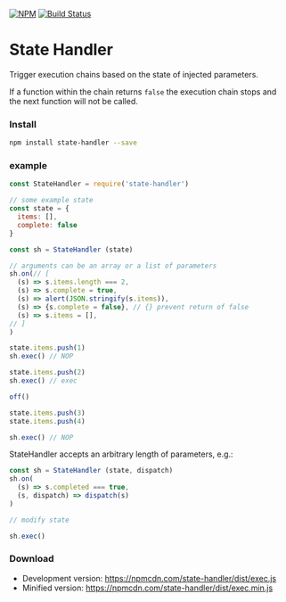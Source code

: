 [![NPM](https://nodei.co/npm/state-handler.png)](https://nodei.co/npm/state-handler/)
[![Build Status](https://travis-ci.org/rhalff/state-handler.png)](https://travis-ci.org/rhalff/state-handler)

# State Handler

Trigger execution chains based on the state of injected parameters.

If a function within the chain returns `false` the execution chain stops and
the next function will not be called.

### Install
```bash
npm install state-handler --save
```

### example

```js
const StateHandler = require('state-handler')

// some example state
const state = {
  items: [],
  complete: false
}

const sh = StateHandler (state)

// arguments can be an array or a list of parameters
sh.on(// [
  (s) => s.items.length === 2,
  (s) => s.complete = true,
  (s) => alert(JSON.stringify(s.items)),
  (s) => {s.complete = false}, // {} prevent return of false
  (s) => s.items = [],
// ]
)

state.items.push(1)
sh.exec() // NOP

state.items.push(2)
sh.exec() // exec

off()

state.items.push(3)
state.items.push(4)

sh.exec() // NOP
```

StateHandler accepts an arbitrary length of parameters, e.g.:
```js
const sh = StateHandler (state, dispatch)
sh.on(
  (s) => s.completed === true,
  (s, dispatch) => dispatch(s)
)

// modify state

sh.exec()
```

### Download

  * Development version: https://npmcdn.com/state-handler/dist/exec.js
  * Minified version: https://npmcdn.com/state-handler/dist/exec.min.js

